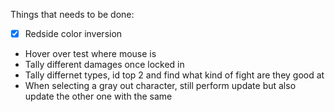 Things that needs to be done:
- [x] Redside color inversion 
- Hover over test where mouse is
- Tally different damages once locked in
- Tally differnet types, id top 2 and find what kind of fight are they good at
- When selecting a gray out character, still perform update but also update the other one with the same